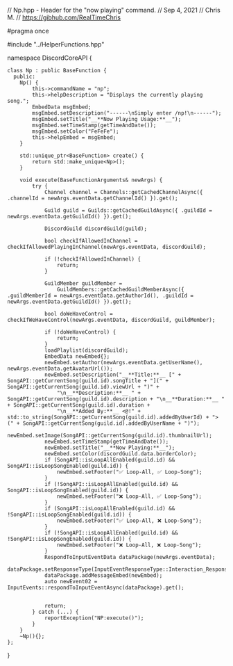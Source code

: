 // Np.hpp - Header for the "now playing" command.
// Sep 4, 2021
// Chris M.
// https://gibhub.com/RealTimeChris

#pragma once

#include "../HelperFunctions.hpp"

namespace DiscordCoreAPI {

	class Np : public BaseFunction {
	  public:
		Np() {
			this->commandName = "np";
			this->helpDescription = "Displays the currently playing song.";
			EmbedData msgEmbed;
			msgEmbed.setDescription("------\nSimply enter /np!\n------");
			msgEmbed.setTitle("__**Now Playing Usage:**__");
			msgEmbed.setTimeStamp(getTimeAndDate());
			msgEmbed.setColor("FeFeFe");
			this->helpEmbed = msgEmbed;
		}

		std::unique_ptr<BaseFunction> create() {
			return std::make_unique<Np>();
		}

		void execute(BaseFunctionArguments& newArgs) {
			try {
				Channel channel = Channels::getCachedChannelAsync({ .channelId = newArgs.eventData.getChannelId() }).get();

				Guild guild = Guilds::getCachedGuildAsync({ .guildId = newArgs.eventData.getGuildId() }).get();

				DiscordGuild discordGuild(guild);

				bool checkIfAllowedInChannel = checkIfAllowedPlayingInChannel(newArgs.eventData, discordGuild);

				if (!checkIfAllowedInChannel) {
					return;
				}

				GuildMember guildMember =
					GuildMembers::getCachedGuildMemberAsync({ .guildMemberId = newArgs.eventData.getAuthorId(), .guildId = newArgs.eventData.getGuildId() }).get();

				bool doWeHaveControl = checkIfWeHaveControl(newArgs.eventData, discordGuild, guildMember);

				if (!doWeHaveControl) {
					return;
				}
				loadPlaylist(discordGuild);
				EmbedData newEmbed{};
				newEmbed.setAuthor(newArgs.eventData.getUserName(), newArgs.eventData.getAvatarUrl());
				newEmbed.setDescription("__**Title:**__ [" + SongAPI::getCurrentSong(guild.id).songTitle + "](" + SongAPI::getCurrentSong(guild.id).viewUrl + ")" +
					"\n__**Description:**__ " + SongAPI::getCurrentSong(guild.id).description + "\n__**Duration:**__ " + SongAPI::getCurrentSong(guild.id).duration +
					"\n__**Added By:**__ <@!" + std::to_string(SongAPI::getCurrentSong(guild.id).addedByUserId) + "> (" + SongAPI::getCurrentSong(guild.id).addedByUserName + ")");
				newEmbed.setImage(SongAPI::getCurrentSong(guild.id).thumbnailUrl);
				newEmbed.setTimeStamp(getTimeAndDate());
				newEmbed.setTitle("__**Now Playing:**__");
				newEmbed.setColor(discordGuild.data.borderColor);
				if (SongAPI::isLoopAllEnabled(guild.id) && SongAPI::isLoopSongEnabled(guild.id)) {
					newEmbed.setFooter("✅ Loop-All, ✅ Loop-Song");
				}
				if (!SongAPI::isLoopAllEnabled(guild.id) && SongAPI::isLoopSongEnabled(guild.id)) {
					newEmbed.setFooter("❌ Loop-All, ✅ Loop-Song");
				}
				if (SongAPI::isLoopAllEnabled(guild.id) && !SongAPI::isLoopSongEnabled(guild.id)) {
					newEmbed.setFooter("✅ Loop-All, ❌ Loop-Song");
				}
				if (!SongAPI::isLoopAllEnabled(guild.id) && !SongAPI::isLoopSongEnabled(guild.id)) {
					newEmbed.setFooter("❌ Loop-All, ❌ Loop-Song");
				}
				RespondToInputEventData dataPackage(newArgs.eventData);
				dataPackage.setResponseType(InputEventResponseType::Interaction_Response);
				dataPackage.addMessageEmbed(newEmbed);
				auto newEvent02 = InputEvents::respondToInputEventAsync(dataPackage).get();


				return;
			} catch (...) {
				reportException("NP:execute()");
			}
		}
		~Np(){};
	};

}
